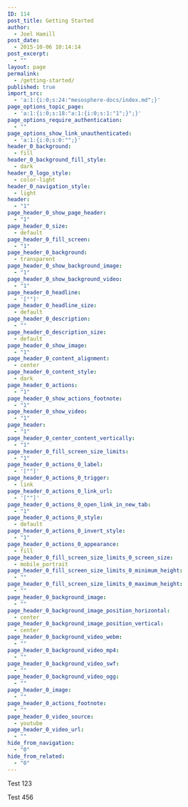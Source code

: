 ```yaml
---
ID: 114
post_title: Getting Started
author:
  - Joel Hamill
post_date:
  - 2015-10-06 10:14:14
post_excerpt:
  - ""
layout: page
permalink:
  - /getting-started/
published: true
import_src:
  - 'a:1:{i:0;s:24:"mesosphere-docs/index.md";}'
page_options_topic_page:
  - 'a:1:{i:0;s:18:"a:1:{i:0;s:1:"1";}";}'
page_options_require_authentication:
  - ""
page_options_show_link_unauthenticated:
  - 'a:1:{i:0;s:0:"";}'
header_0_background:
  - fill
header_0_background_fill_style:
  - dark
header_0_logo_style:
  - color-light
header_0_navigation_style:
  - light
header:
  - "1"
page_header_0_show_page_header:
  - "1"
page_header_0_size:
  - default
page_header_0_fill_screen:
  - "1"
page_header_0_background:
  - transparent
page_header_0_show_background_image:
  - "1"
page_header_0_show_background_video:
  - "1"
page_header_0_headline:
  - '[""]'
page_header_0_headline_size:
  - default
page_header_0_description:
  - ""
page_header_0_description_size:
  - default
page_header_0_show_image:
  - "1"
page_header_0_content_alignment:
  - center
page_header_0_content_style:
  - dark
page_header_0_actions:
  - "1"
page_header_0_show_actions_footnote:
  - "1"
page_header_0_show_video:
  - "1"
page_header:
  - "1"
page_header_0_center_content_vertically:
  - "1"
page_header_0_fill_screen_size_limits:
  - "1"
page_header_0_actions_0_label:
  - '[""]'
page_header_0_actions_0_trigger:
  - link
page_header_0_actions_0_link_url:
  - '[""]'
page_header_0_actions_0_open_link_in_new_tab:
  - "1"
page_header_0_actions_0_style:
  - default
page_header_0_actions_0_invert_style:
  - "1"
page_header_0_actions_0_appearance:
  - fill
page_header_0_fill_screen_size_limits_0_screen_size:
  - mobile_portrait
page_header_0_fill_screen_size_limits_0_minimum_height:
  - ""
page_header_0_fill_screen_size_limits_0_maximum_height:
  - ""
page_header_0_background_image:
  - ""
page_header_0_background_image_position_horizontal:
  - center
page_header_0_background_image_position_vertical:
  - center
page_header_0_background_video_webm:
  - ""
page_header_0_background_video_mp4:
  - ""
page_header_0_background_video_swf:
  - ""
page_header_0_background_video_ogg:
  - ""
page_header_0_image:
  - ""
page_header_0_actions_footnote:
  - ""
page_header_0_video_source:
  - youtube
page_header_0_video_url:
  - ""
hide_from_navigation:
  - "0"
hide_from_related:
  - "0"
---
```

Test 123

Test 456